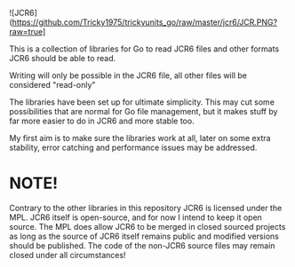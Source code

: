 ![JCR6](https://github.com/Tricky1975/trickyunits_go/raw/master/jcr6/JCR.PNG?raw=true]

This is a collection of libraries for Go to read JCR6 files and other formats JCR6 should be able to read.

Writing will only be possible in the JCR6 file, all other files will be considered "read-only"

The libraries have been set up for ultimate simplicity. This may cut some possibilities that are normal for Go file management, but it makes stuff by far more easier to do in JCR6 and more stable too. 

My first aim is to make sure the libraries work at all, later on some extra stability, error catching and performance issues may be addressed.



# NOTE!
Contrary to the other libraries in this repository JCR6 is licensed under the MPL.
JCR6 itself is open-source, and for now I intend to keep it open source.
The MPL does allow JCR6 to be merged in closed sourced projects as long as the source of JCR6 itself remains public and modified versions should be published. The code of the non-JCR6 source files may remain closed under all circumstances!

